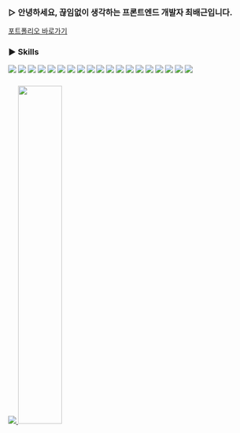 ### ▷ 안녕하세요, 끊임없이 생각하는 프론트엔드 개발자 최배근입니다.

<a href="https://fragrant-carob-a6a.notion.site/e9662140137b40928cc66fdd28adfc2f" target="_blank">포트폴리오 바로가기</a>




### ▶ Skills
<img src="https://img.shields.io/badge/Adobephotoshop-31A8FF?style=flat-square&logo=Adobephotoshop&logoColor=white"/> <img src="https://img.shields.io/badge/Adobeillustrator-FF9A00?style=flat-square&logo=Adobeillustrator&logoColor=white"/> <img src="https://img.shields.io/badge/Adobexd-FF61F6?style=flat-square&logo=Adobexd&logoColor=white"/> <img src="https://img.shields.io/badge/axios-5A29E4?style=flat-square&logo=axios&logoColor=white"/> <img src="https://img.shields.io/badge/createreactapp-09D3AC?style=flat-square&logo=createreactapp&logoColor=white"/> <img src="https://img.shields.io/badge/eslint-4B32C3?style=flat-square&logo=eslint&logoColor=white"/> <img src="https://img.shields.io/badge/html5-E34F26?style=flat-square&logo=html5&logoColor=white"/> <img src="https://img.shields.io/badge/css3-1572B6?style=flat-square&logo=css3&logoColor=white"/> <img src="https://img.shields.io/badge/javascript-F7DF1E?style=flat-square&logo=javascript&logoColor=white"/> <img src="https://img.shields.io/badge/figma-F24E1E?style=flat-square&logo=figma&logoColor=white"/> <img src="https://img.shields.io/badge/github-181717?style=flat-square&logo=github&logoColor=white"/> <img src="https://img.shields.io/badge/slack-4A154B?style=flat-square&logo=slack&logoColor=white"/> <img src="https://img.shields.io/badge/prettier-F7B93E?style=flat-square&logo=prettier&logoColor=white"/> <img src="https://img.shields.io/badge/notion-000000?style=flat-square&logo=notion&logoColor=white"/> <img src="https://img.shields.io/badge/redux-764ABC?style=flat-square&logo=redux&logoColor=white"/> <img src="https://img.shields.io/badge/typescript-3178C6?style=flat-square&logo=typescript&logoColor=white"/> <img src="https://img.shields.io/badge/nextdotjs-000000?style=flat-square&logo=nextdotjs&logoColor=white"/> <img src="https://img.shields.io/badge/vercel-000000?style=flat-square&logo=vercel&logoColor=white"/> <img src="https://img.shields.io/badge/rhinoceros-801010?style=flat-square&logo=rhinoceros&logoColor=white"/>

### 
<a href="s">
  <img src="https://github-readme-stats.vercel.app/api/top-langs/?username=devstrcat&exclude_repo=dkssud8150.github.io&layout=compact&theme=tokyonight" />
</a>
<a href="s">
  <img src="https://github-readme-stats.vercel.app/api?username=devstrcat&theme=tokyonight&show_icons=true" width="42%" />
</a>
